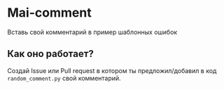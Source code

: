 # Mai-comment
Вставь свой комментарий в пример шаблонных ошибок

## Как оно работает?
Создай Issue или Pull request в котором ты предложил/добавил в код `random_comment.py` свой комментарий.
